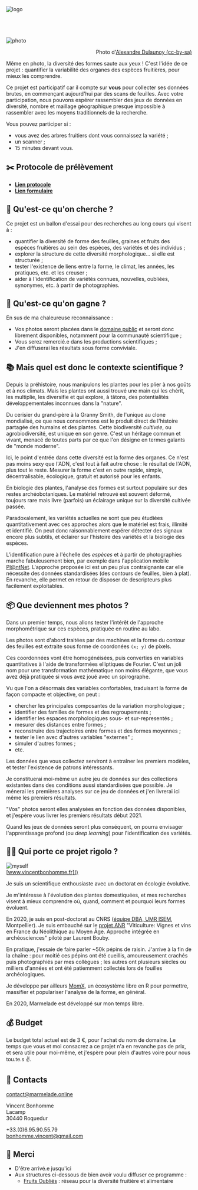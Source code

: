 <br/><br/>
![logo](img/header.png)
<br/><br/><br/><br/><br/>
![photo](img/5075826879_d728c4d44c_c.jpg)  
<p style="text-align:right;">Photo d'<a href="https://www.flickr.com/photos/adulau/5075826879">Alexandre Dulaunoy (cc-by-sa)</a></p>

Même en photo, la diversité des formes saute aux yeux ! C'est l'idée de ce projet : quantifier la variabilité des organes des espèces fruitières, pour mieux les comprendre.

Ce projet est participatif car il compte sur **vous** pour collecter ses données brutes, en commençant aujourd'hui par des scans de feuilles. Avec votre participation, nous pouvons espérer rassembler des jeux de données en diversité, nombre et maillage géographique presque impossible à rassembler avec les moyens traditionnels de la recherche.

Vous pouvez participer si :

 * vous avez des arbres fruitiers dont vous connaissez la variété ;
 * un scanner ;
 * 15 minutes devant vous.
 

## :scissors: Protocole de prélèvement
 * [**Lien protocole**](protocole_feuilles_0520.md)
 * [**Lien formulaire**](https://forms.gle/88nU4t7EueY1fg348)
 
## :mag_right: Qu'est-ce qu'on cherche ?

Ce projet est un ballon d'essai pour des recherches au long cours qui visent à :

 - quantifier la diversité de forme des feuilles, graines et fruits des espèces fruitières au sein des espèces, des variétés et des individus ;
 - explorer la structure de cette diversité morphologique... si elle est structurée ;
 - tester l'existence de liens entre la forme, le climat, les années, les pratiques, etc. et les creuser ;
 - aider à l'identification de variétés connues, nouvelles, oubliées, synonymes, etc. à partir de photographies.
 
## :gift: Qu'est-ce qu'on gagne ?
En sus de ma chaleureuse reconnaissance :

* Vos photos seront placées dans le [domaine public](https://creativecommons.org/publicdomain/zero/1.0/deed.fr) et seront donc librement disponibles, notamment pour la communauté scientifique ;
* Vous serez remercié.e dans les productions scientifiques ;
* J'en diffuserai les résultats sous forme conviviale.

## :books: Mais quel est donc le contexte scientifique ?

Depuis la préhistoire, nous manipulons les plantes pour les plier à nos goûts et à nos climats. Mais les plantes ont aussi trouvé une main qui les chérit, les multiplie, les diversifie et qui explore, à tâtons, des potentialités développementales inconnues dans la "nature".

Du cerisier du grand-père à la Granny Smith, de l'unique au clone mondialisé, ce que nous consommons est le produit direct de l'histoire partagée des humains et des plantes. Cette biodiversité _cultivée_, ou agrobiodiversité, est unique en son genre. C'est un héritage commun et vivant, menacé de toutes parts par ce que l'on désigne en termes galants de "monde moderne".

Ici, le point d'entrée dans cette diversité est la forme des organes. Ce n'est pas moins sexy que l'ADN, c'est tout à fait autre chose : le résultat de l'ADN, plus tout le reste. Mesurer la forme c'est en outre rapide, simple, décentralisable, écologique, gratuit et autorisé pour les enfants.

En biologie des plantes, l'analyse des formes est surtout populaire sur des restes archéobotaniques. Le matériel retrouvé est souvent déformé, toujours rare mais livre (parfois) un éclairage unique sur la diversité cultivée passée.

Paradoxalement, les variétés actuelles ne sont que peu étudiées quantitativement avec ces approches alors que le matériel est frais, illimité et identifié. On peut donc raisonnablement espérer détecter des signaux encore plus subtils, et éclairer sur l'histoire des variétés et la biologie des espèces.

L'identification pure à l'échelle des _espèces_ et à partir de photographies marche fabuleusement bien, par exemple dans l'application mobile [Pl@ntNet](https://plantnet.org/). L'approche proposée ici est un peu plus contraignante car elle nécessite des données standardisées (des contours de feuilles, bien à plat). En revanche, elle permet en retour de disposer de descripteurs plus facilement exploitables.

## :package: Que deviennent mes photos ?

Dans un premier temps, nous allons tester l'intérêt de l'approche morphométrique sur ces espèces,  pratiquée en routine au labo. 

Les photos sont d'abord traitées par des machines et la forme du contour des feuilles est extraite sous forme de coordonées `(x; y)` de pixels.

Ces coordonnées vont être homogénéisées, puis converties en variables quantitatives à l'aide de transformées elliptiques de Fourier. C'est un joli nom pour une transformation mathématique non moins élégante, que vous avez déjà pratiquée si vous avez joué avec un spirographe.

Vu que l'on a désormais des variables confortables, traduisant la forme de façon compacte et objective, on peut :

* chercher les principales composantes de la variation morphologique ;
* identifier des familles de formes et des regroupements ;
* identifier les espaces morphologiques sous- et sur-representés ;
* mesurer des distances entre formes ;
* reconstruire des trajectoires entre formes et des formes moyennes ;
* tester le lien avec d'autres variables "externes" ;
* simuler d'autres formes ;
* etc.

Les données que vous collectez serviront à entraîner les premiers modèles, et tester l'existence de patrons intéressants.

Je constituerai moi-même un autre jeu de données sur des collections existantes dans des conditions aussi standardisées que possible. Je ménerai les premières analyses sur ce jeu de données et j'en livrerai ici même les premiers résultats.

"Vos" photos seront elles analysées en fonction des données disponibles, et j'espère vous livrer les premiers résultats début 2021.

Quand les jeux de données seront plus conséquent, on pourra envisager l'apprentissage profond (ou _deep learning_) pour l'identification des variétés.

## :man_farmer: Qui porte ce projet rigolo ?

![myself](img/myself.png)   
[www.vincentbonhomme.fr]()

Je suis un scientifique enthousiaste avec un doctorat en écologie évolutive.

Je m'intéresse à l'évolution des plantes domestiquées, et mes recherches visent à mieux comprendre où, quand, comment et pourquoi leurs formes évoluent.

En 2020, je suis en post-doctorat au CNRS ([équipe DBA, UMR ISEM](http://www.isem.univ-montp2.fr/fr/equipes/dynamique-de-la-biodiversite-anthropoecologie-index/), Montpellier). Je suis embauché sur le [projet ANR](https://anr.fr/Projet-ANR-16-CE27-0013)  "Viticulture: Vignes et vins en France du Néolithique au Moyen Âge. Approche intégrée en archéosciences" piloté par Laurent Bouby.

En pratique, j'essaie de faire parler ~50k pépins de raisin. J'arrive à la fin de la chaîne : pour moitié ces pépins ont été cueillis, amoureusement crachés puis photographiés par mes collègues ; les autres ont plusieurs siècles ou milliers d'années et ont été patiemment collectés lors de fouilles archéologiques.

Je développe par ailleurs [MomX](http://momx.github.io), un écosystème libre en R pour permettre, massifier et populariser l'analyse de la forme, en général.

En 2020, Marmelade est développé sur mon temps libre.

## :moneybag: Budget
Le budget total actuel est de 3 €, pour l'achat du nom de domaine.
Le temps que vous et moi consacrez a ce projet n'a en revanche pas de prix, et sera utile pour moi-même, et j'espère pour plein d'autres voire pour nous tou.te.s &#9996;.

## :incoming_envelope: Contacts

<contact@marmelade.online>  
<!--
[Facebook](https://www.facebook.com/Marmelade-100577291640542)  
-->

Vincent Bonhomme  
Lacamp  
30440 Roquedur  

+33.(0)6.95.90.55.79  
<bonhomme.vincent@gmail.com>

## :clap: Merci
 * D'être arrivé.e jusqu'ici
 * Aux structures ci-dessous de bien avoir voulu diffuser ce programme :
 	* [Fruits Oubliés](http://fruitsoublies.org/) : réseau pour la diversité fruitière et alimentaire

